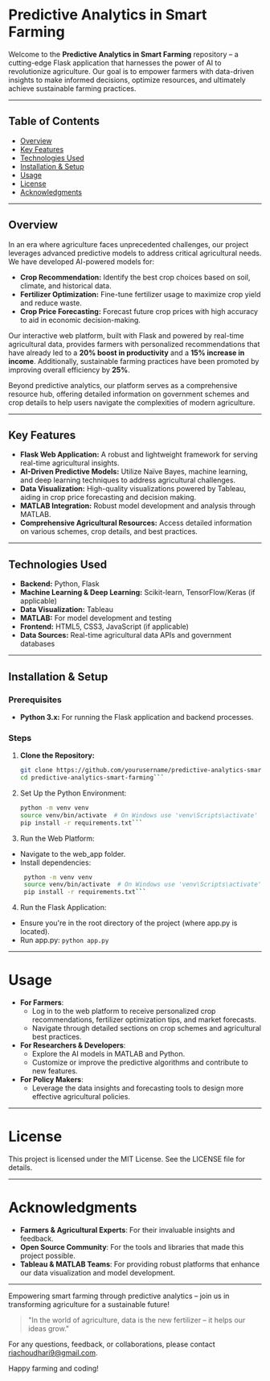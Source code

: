 # Predictive Analytics in Smart Farming


Welcome to the **Predictive Analytics in Smart Farming** repository – a cutting-edge Flask application that harnesses the power of AI to revolutionize agriculture. Our goal is to empower farmers with data-driven insights to make informed decisions, optimize resources, and ultimately achieve sustainable farming practices.

---

## Table of Contents

- [Overview](#overview)
- [Key Features](#key-features)
- [Technologies Used](#technologies-used)
- [Installation & Setup](#installation--setup)
- [Usage](#usage)
- [License](#license)
- [Acknowledgments](#acknowledgments)

---

## Overview

In an era where agriculture faces unprecedented challenges, our project leverages advanced predictive models to address critical agricultural needs. We have developed AI-powered models for:

- **Crop Recommendation:** Identify the best crop choices based on soil, climate, and historical data.
- **Fertilizer Optimization:** Fine-tune fertilizer usage to maximize crop yield and reduce waste.
- **Crop Price Forecasting:** Forecast future crop prices with high accuracy to aid in economic decision-making.

Our interactive web platform, built with Flask and powered by real-time agricultural data, provides farmers with personalized recommendations that have already led to a **20% boost in productivity** and a **15% increase in income**. Additionally, sustainable farming practices have been promoted by improving overall efficiency by **25%**.

Beyond predictive analytics, our platform serves as a comprehensive resource hub, offering detailed information on government schemes and crop details to help users navigate the complexities of modern agriculture.

---

## Key Features

- **Flask Web Application:** A robust and lightweight framework for serving real-time agricultural insights.
- **AI-Driven Predictive Models:** Utilize Naïve Bayes, machine learning, and deep learning techniques to address agricultural challenges.
- **Data Visualization:** High-quality visualizations powered by Tableau, aiding in crop price forecasting and decision making.
- **MATLAB Integration:** Robust model development and analysis through MATLAB.
- **Comprehensive Agricultural Resources:** Access detailed information on various schemes, crop details, and best practices.

---

## Technologies Used

- **Backend:** Python, Flask
- **Machine Learning & Deep Learning:** Scikit-learn, TensorFlow/Keras (if applicable)
- **Data Visualization:** Tableau
- **MATLAB:** For model development and testing
- **Frontend:** HTML5, CSS3, JavaScript (if applicable)
- **Data Sources:** Real-time agricultural data APIs and government databases

---

## Installation & Setup

### Prerequisites

- **Python 3.x:** For running the Flask application and backend processes.

### Steps

1. **Clone the Repository:**
   ```bash
   git clone https://github.com/yourusername/predictive-analytics-smart-farming.git
   cd predictive-analytics-smart-farming```
2. Set Up the Python Environment:
   ```bash
   python -m venv venv
   source venv/bin/activate  # On Windows use 'venv\Scripts\activate'
   pip install -r requirements.txt```
3. Run the Web Platform:
- Navigate to the web_app folder.
- Install dependencies:
  ```bash
   python -m venv venv
   source venv/bin/activate  # On Windows use 'venv\Scripts\activate'
   pip install -r requirements.txt```
4. Run the Flask Application:
- Ensure you're in the root directory of the project (where app.py is located).
- Run app.py:
```python app.py```

---

# Usage
- **For Farmers**:
  - Log in to the web platform to receive personalized crop recommendations, fertilizer optimization tips, and market forecasts.
  - Navigate through detailed sections on crop schemes and agricultural best practices.
- **For Researchers & Developers**:
  - Explore the AI models in MATLAB and Python.
  - Customize or improve the predictive algorithms and contribute to new features.
- **For Policy Makers**:
  - Leverage the data insights and forecasting tools to design more effective agricultural policies.

---

# License
This project is licensed under the MIT License. See the LICENSE file for details.

---

# Acknowledgments
- **Farmers & Agricultural Experts**: For their invaluable insights and feedback.
- **Open Source Community**: For the tools and libraries that made this project possible.
- **Tableau & MATLAB Teams**: For providing robust platforms that enhance our data visualization and model development.

---

Empowering smart farming through predictive analytics – join us in transforming agriculture for a sustainable future!

> "In the world of agriculture, data is the new fertilizer – it helps our ideas grow."

For any questions, feedback, or collaborations, please contact riachoudhari9@gmail.com.

Happy farming and coding!

